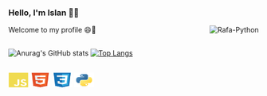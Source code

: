 ### Hello, I'm Islan 👋👋
Welcome to my profile 😄🤞  <img align="right" alt="Rafa-Python" height="100" width="100" src="https://media.tenor.com/aKf3mmAH7GcAAAAj/pikachu.gif">

##

![Anurag's GitHub stats](https://github-readme-stats.vercel.app/api?username=islanpedro01&show_icons=true&theme=merko&line_height=40px&ard_width=500px)
[![Top Langs](https://github-readme-stats.vercel.app/api/top-langs/?username=islanpedro01&hide_progress=false&theme=merko&card_width=500px)](https://github.com/anuraghazra/github-readme-stats)
<div style="display: inline_block"><br>
  <img align="center" alt="Rafa-Js" height="30" width="40" src="https://raw.githubusercontent.com/devicons/devicon/master/icons/javascript/javascript-plain.svg">
  <img align="center" alt="Rafa-HTML" height="30" width="40" src="https://raw.githubusercontent.com/devicons/devicon/master/icons/html5/html5-original.svg">
  <img align="center" alt="Rafa-CSS" height="30" width="40" src="https://raw.githubusercontent.com/devicons/devicon/master/icons/css3/css3-original.svg">
  <img align="center" alt="Rafa-Python" height="30" width="40" src="https://raw.githubusercontent.com/devicons/devicon/master/icons/python/python-original.svg">
 </div>
  
  ##
  


